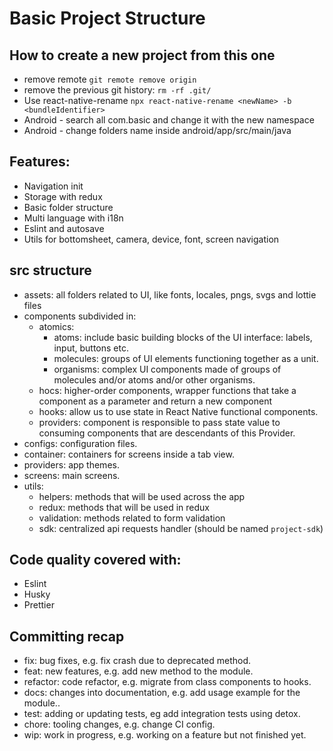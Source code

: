 # Basic Project Structure

## How to create a new project from this one
- remove remote ``git remote remove origin``
- remove the previous git history: ``rm -rf .git/``
- Use react-native-rename ``npx react-native-rename <newName> -b <bundleIdentifier> ``
- Android - search all com.basic and change it with the new namespace
- Android - change folders name inside android/app/src/main/java


## Features:

- Navigation init
- Storage with redux
- Basic folder structure
- Multi language with i18n
- Eslint and autosave
- Utils for bottomsheet, camera, device, font, screen navigation

## src structure

- assets: all folders related to UI, like fonts, locales, pngs, svgs and lottie files
- components subdivided in:
  - atomics:
    - atoms: include basic building blocks of the UI interface: labels, input, buttons etc.
    - molecules: groups of UI elements functioning together as a unit.
    - organisms: complex UI components made of groups of molecules and/or atoms and/or other organisms.
  - hocs: higher-order components, wrapper functions that take a component as a parameter and return a new component
  - hooks: allow us to use state in React Native functional components.
  - providers: component is responsible to pass state value to consuming components that are descendants of this Provider.
- configs: configuration files.
- container: containers for screens inside a tab view.
- providers: app themes.
- screens: main screens.
- utils:
  - helpers: methods that will be used across the app
  - redux: methods that will be used in redux
  - validation: methods related to form validation
  - sdk: centralized api requests handler (should be named ``project-sdk``)

## Code quality covered with:

- Eslint
- Husky
- Prettier

## Committing recap

- fix: bug fixes, e.g. fix crash due to deprecated method.
- feat: new features, e.g. add new method to the module.
- refactor: code refactor, e.g. migrate from class components to hooks.
- docs: changes into documentation, e.g. add usage example for the module..
- test: adding or updating tests, eg add integration tests using detox.
- chore: tooling changes, e.g. change CI config.
- wip: work in progress, e.g. working on a feature but not finished yet.

